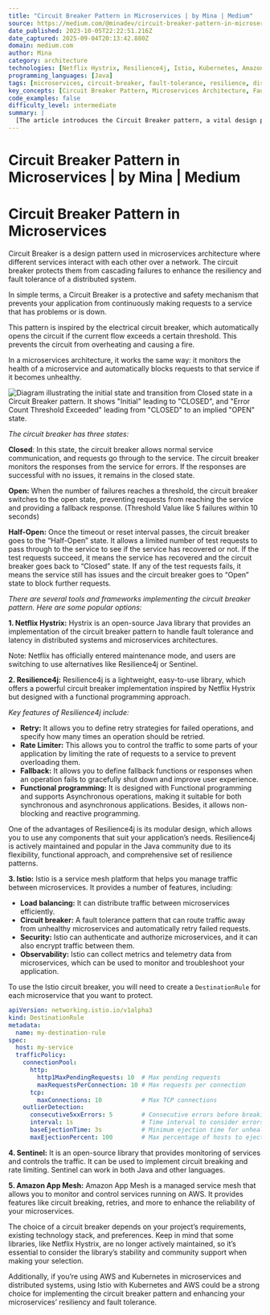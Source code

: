 ```yaml
---
title: "Circuit Breaker Pattern in Microservices | by Mina | Medium"
source: https://medium.com/@minadev/circuit-breaker-pattern-in-microservices-9568320f2059
date_published: 2023-10-05T22:22:51.216Z
date_captured: 2025-09-04T20:13:42.880Z
domain: medium.com
author: Mina
category: architecture
technologies: [Netflix Hystrix, Resilience4j, Istio, Kubernetes, Amazon App Mesh, AWS, Sentinel, Microservices Architecture]
programming_languages: [Java]
tags: [microservices, circuit-breaker, fault-tolerance, resilience, distributed-systems, design-patterns, service-mesh, java, aws, kubernetes]
key_concepts: [Circuit Breaker Pattern, Microservices Architecture, Fault Tolerance, Resiliency, Cascading Failures, Service Mesh, Retry Pattern, Rate Limiting, Fallback Mechanism, Outlier Detection]
code_examples: false
difficulty_level: intermediate
summary: |
  [The article introduces the Circuit Breaker pattern, a vital design pattern in microservices architecture for enhancing resiliency and preventing cascading failures. It thoroughly explains the three states of a circuit breaker—Closed, Open, and Half-Open—detailing their roles in monitoring service health and blocking requests to unhealthy services. The content then explores several popular tools and frameworks that implement this pattern, including Netflix Hystrix, Resilience4j, Istio, Sentinel, and Amazon App Mesh. It highlights key features of Resilience4j such as Retry, Rate Limiter, and Fallback, and provides a practical Istio `DestinationRule` YAML configuration example. The article concludes by advising readers on selecting the appropriate circuit breaker implementation based on project requirements and technology stack, emphasizing the importance of community support.]
---
```

# Circuit Breaker Pattern in Microservices | by Mina | Medium

# Circuit Breaker Pattern in Microservices

Circuit Breaker is a design pattern used in microservices architecture where different services interact with each other over a network. The circuit breaker protects them from cascading failures to enhance the resiliency and fault tolerance of a distributed system.

In simple terms, a Circuit Breaker is a protective and safety mechanism that prevents your application from continuously making requests to a service that has problems or is down.

This pattern is inspired by the electrical circuit breaker, which automatically opens the circuit if the current flow exceeds a certain threshold. This prevents the circuit from overheating and causing a fire.

In a microservices architecture, it works the same way: it monitors the health of a microservice and automatically blocks requests to that service if it becomes unhealthy.

![Diagram illustrating the initial state and transition from Closed state in a Circuit Breaker pattern. It shows "Initial" leading to "CLOSED", and "Error Count Threshold Exceeded" leading from "CLOSED" to an implied "OPEN" state.](https://miro.medium.com/v2/resize:fit:315/1*Vqp5A2zcMQ9AjIX3_4_pRg.jpeg)

_The circuit breaker has three states:_

**Closed**:
In this state, the circuit breaker allows normal service communication, and requests go through to the service. The circuit breaker monitors the responses from the service for errors. If the responses are successful with no issues, it remains in the closed state.

**Open:**
When the number of failures reaches a threshold, the circuit breaker switches to the open state, preventing requests from reaching the service and providing a fallback response. (Threshold Value like 5 failures within 10 seconds)

**Half-Open:**
Once the timeout or reset interval passes, the circuit breaker goes to the “Half-Open” state. It allows a limited number of test requests to pass through to the service to see if the service has recovered or not. If the test requests succeed, it means the service has recovered and the circuit breaker goes back to “Closed” state. If any of the test requests fails, it means the service still has issues and the circuit breaker goes to “Open” state to block further requests.

_There are several tools and frameworks implementing the circuit breaker pattern. Here are some popular options:_

**1. Netflix Hystrix:**
Hystrix is an open-source Java library that provides an implementation of the circuit breaker pattern to handle fault tolerance and latency in distributed systems and microservices architectures.

Note: Netflix has officially entered maintenance mode, and users are switching to use alternatives like Resilience4j or Sentinel.

**2. Resilience4j:**
Resilience4j is a lightweight, easy-to-use library, which offers a powerful circuit breaker implementation inspired by Netflix Hystrix but designed with a functional programming approach.

_Key features of Resilience4j include:_

*   **Retry:** It allows you to define retry strategies for failed operations, and specify how many times an operation should be retried.
*   **Rate Limiter:** This allows you to control the traffic to some parts of your application by limiting the rate of requests to a service to prevent overloading them.
*   **Fallback:** It allows you to define fallback functions or responses when an operation fails to gracefully shut down and improve user experience.
*   **Functional programming:** It is designed with Functional programming and supports Asynchronous operations, making it suitable for both synchronous and asynchronous applications. Besides, it allows non-blocking and reactive programming.

One of the advantages of Resilience4j is its modular design, which allows you to use any components that suit your application’s needs. Resilience4j is actively maintained and popular in the Java community due to its flexibility, functional approach, and comprehensive set of resilience patterns.

**3. Istio:**
Istio is a service mesh platform that helps you manage traffic between microservices. It provides a number of features, including:

*   **Load balancing:** It can distribute traffic between microservices efficiently.
*   **Circuit breaker:** A fault tolerance pattern that can route traffic away from unhealthy microservices and automatically retry failed requests.
*   **Security:** Istio can authenticate and authorize microservices, and it can also encrypt traffic between them.
*   **Observability:** Istio can collect metrics and telemetry data from microservices, which can be used to monitor and troubleshoot your application.

To use the Istio circuit breaker, you will need to create a `DestinationRule` for each microservice that you want to protect.

```yaml
apiVersion: networking.istio.io/v1alpha3
kind: DestinationRule
metadata:
  name: my-destination-rule
spec:
  host: my-service
  trafficPolicy:
    connectionPool:
      http:
        http1MaxPendingRequests: 10  # Max pending requests
        maxRequestsPerConnection: 10 # Max requests per connection
      tcp:
        maxConnections: 10           # Max TCP connections
    outlierDetection:
      consecutive5xxErrors: 5        # Consecutive errors before breaking
      interval: 1s                   # Time interval to consider errors
      baseEjectionTime: 3s           # Minimum ejection time for unhealthy hosts
      maxEjectionPercent: 100        # Max percentage of hosts to eject
```

**4. Sentinel:**
It is an open-source library that provides monitoring of services and controls the traffic. It can be used to implement circuit breaking and rate limiting. Sentinel can work in both Java and other languages.

**5. Amazon App Mesh:**
Amazon App Mesh is a managed service mesh that allows you to monitor and control services running on AWS. It provides features like circuit breaking, retries, and more to enhance the reliability of your microservices.

The choice of a circuit breaker depends on your project’s requirements, existing technology stack, and preferences. Keep in mind that some libraries, like Netflix Hystrix, are no longer actively maintained, so it’s essential to consider the library’s stability and community support when making your selection.

Additionally, if you’re using AWS and Kubernetes in microservices and distributed systems, using Istio with Kubernetes and AWS could be a strong choice for implementing the circuit breaker pattern and enhancing your microservices’ resiliency and fault tolerance.